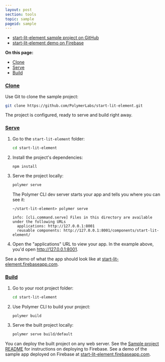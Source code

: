 ```yaml
---
layout: post
section: tools
topic: sample
pageid: sample
---
```


* [start-lit-element sample project on GitHub](https://github.com/PolymerLabs/start-lit-element)
* [start-lit-element demo on Firebase](https://start-lit-element.firebaseapp.com/)

**On this page:**

* [Clone](#clone)
* [Serve](#serve)
* [Build](#build)

### [Clone](#clone) 

Use Git to clone the sample project:

```bash
git clone https://github.com/PolymerLabs/start-lit-element.git
```

The project is configured, ready to serve and build right away.

<a id="serve">

### [Serve](#serve)

1.  Go to the `start-lit-element` folder:

    ```bash
    cd start-lit-element
    ```

2.  Install the project's dependencies: 

    ```bash
    npm install
    ```

3.  Serve the project locally:

    ```bash
    polymer serve
    ```

    The Polymer CLI dev server starts your app and tells you where you can see it:

    ```
    ~/start-lit-element> polymer serve

    info: [cli.command.serve] Files in this directory are available under the following URLs
      applications: http://127.0.0.1:8001
      reusable components: http://127.0.0.1:8001/components/start-lit-element/
    ```

4.  Open the "applications" URL to view your app. In the example above, you'd open http://127.0.0.1:8001.

See a demo of what the app should look like at [start-lit-element.firebaseapp.com](https://start-lit-element.firebaseapp.com/). 

<a id="build">

### [Build](#build)

1.  Go to your root project folder:

    ```bash
    cd start-lit-element
    ```

2.  Use Polymer CLI to build your project:

    ```bash
    polymer build    
    ```

3.  Serve the built project locally: 

    ```bash
    polymer serve build/default
    ```

You can deploy the built project on any web server. See the [Sample project README](https://github.com/PolymerLabs/start-lit-element/blob/master/README.md#deploy) for instructions on deploying to Firebase. See a demo of the sample app deployed on Firebase at [start-lit-element.firebaseapp.com](https://start-lit-element.firebaseapp.com/). 

